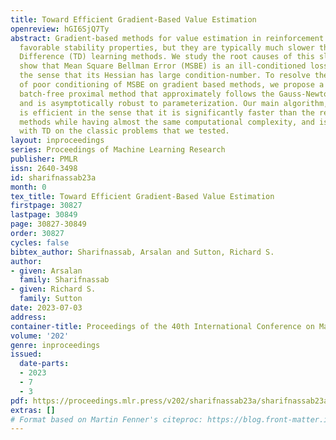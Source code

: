 ```yaml
---
title: Toward Efficient Gradient-Based Value Estimation
openreview: hGI6SjQ7Ty
abstract: Gradient-based methods for value estimation in reinforcement learning have
  favorable stability properties, but they are typically much slower than Temporal
  Difference (TD) learning methods. We study the root causes of this slowness and
  show that Mean Square Bellman Error (MSBE) is an ill-conditioned loss function in
  the sense that its Hessian has large condition-number. To resolve the adverse effect
  of poor conditioning of MSBE on gradient based methods, we propose a low complexity
  batch-free proximal method that approximately follows the Gauss-Newton direction
  and is asymptotically robust to parameterization. Our main algorithm, called RANS,
  is efficient in the sense that it is significantly faster than the residual gradient
  methods while having almost the same computational complexity, and is competitive
  with TD on the classic problems that we tested.
layout: inproceedings
series: Proceedings of Machine Learning Research
publisher: PMLR
issn: 2640-3498
id: sharifnassab23a
month: 0
tex_title: Toward Efficient Gradient-Based Value Estimation
firstpage: 30827
lastpage: 30849
page: 30827-30849
order: 30827
cycles: false
bibtex_author: Sharifnassab, Arsalan and Sutton, Richard S.
author:
- given: Arsalan
  family: Sharifnassab
- given: Richard S.
  family: Sutton
date: 2023-07-03
address: 
container-title: Proceedings of the 40th International Conference on Machine Learning
volume: '202'
genre: inproceedings
issued:
  date-parts:
  - 2023
  - 7
  - 3
pdf: https://proceedings.mlr.press/v202/sharifnassab23a/sharifnassab23a.pdf
extras: []
# Format based on Martin Fenner's citeproc: https://blog.front-matter.io/posts/citeproc-yaml-for-bibliographies/
---
```

